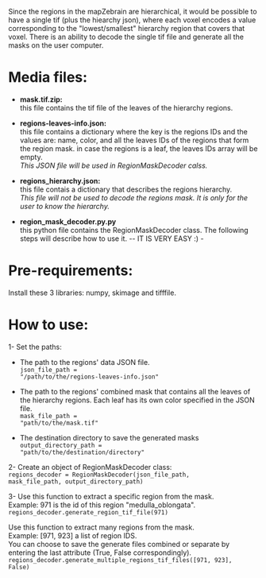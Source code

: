 
Since the regions in the mapZebrain are hierarchical, it would be possible to have a single tif (plus the hiearchy json), where each voxel encodes a value corresponding to the "lowest/smallest" hierarchy region that covers that voxel. There is an ability to decode the single tif file and generate all the masks on the user computer.

# Media files:
- <b>mask.tif.zip:</b> </br>
this file contains the tif file of the leaves of the hierarchy regions. </br>
- <b>regions-leaves-info.json:</b> </br>
this file contains a dictionary where the key is the regions IDs and the values are: name, color, and all the leaves IDs of the regions that form the region mask. in case the regions is a leaf, the leaves IDs array will be empty.</br>
<i>This JSON file will be used in RegionMaskDecoder calss.</i></br>

- <b>regions_hierarchy.json:</b> </br>
this file contais a dictionary that describes the regions hierarchy.</br>
<i>This file will not be used to decode the regions mask. It is only for the user to know the hierarchy.</i></br>

- <b>region_mask_decoder.py.py</b> </br>
this python file contains the RegionMaskDecoder class.
The following steps will describe how to use it. -- IT IS VERY EASY :) -

# Pre-requirements:
Install these 3 libraries: numpy, skimage and tifffile.

# How to use:
1- Set the paths: </br>
- The path to the regions' data JSON file. </br>
<code>json_file_path = "/path/to/the/regions-leaves-info.json"</code>

- The path to the regions' combined mask that contains all the leaves of the hierarchy regions. Each leaf has its own color specified in the JSON file.</br>
<code>mask_file_path = "path/to/the/mask.tif"</code>

- The destination directory to save the generated masks </br>
<code>output_directory_path = "path/to/the/destination/directory"</code>


2- Create an object of RegionMaskDecoder class:</br>
<code>regions_decoder = RegionMaskDecoder(json_file_path, mask_file_path, output_directory_path)</code>

3- Use this function to extract a specific region from the mask.</br>
   Example: 971 is the id of this region "medulla_oblongata".</br>
   <code>regions_decoder.generate_region_tif_file(971)</code>
   
   Use this function to extract many regions from the mask.</br>
   Example: [971, 923] a list of region IDS.</br>
   You can choose to save the generate files combined or separate by entering the last attribute (True, False correspondingly).</br>
   <code>regions_decoder.generate_multiple_regions_tif_files([971, 923], False)</code>
